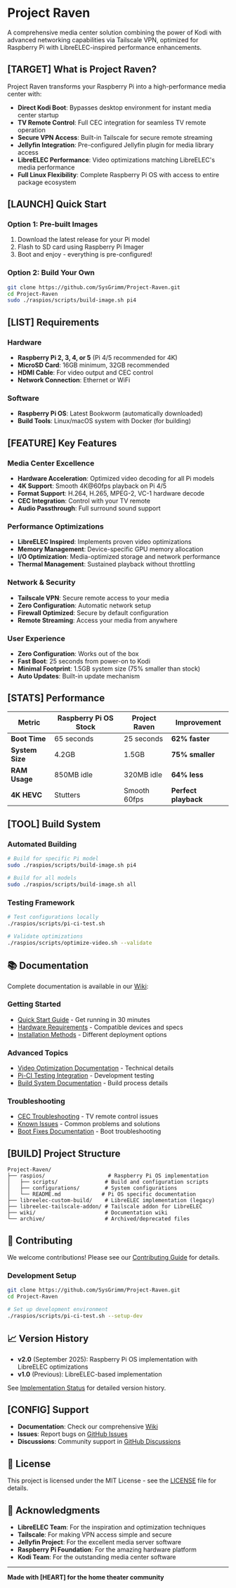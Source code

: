 # Project Raven

A comprehensive media center solution combining the power of Kodi with advanced networking capabilities via Tailscale VPN, optimized for Raspberry Pi with LibreELEC-inspired performance enhancements.

## [TARGET] What is Project Raven?

Project Raven transforms your Raspberry Pi into a high-performance media center with:

- **Direct Kodi Boot**: Bypasses desktop environment for instant media center startup
- **TV Remote Control**: Full CEC integration for seamless TV remote operation  
- **Secure VPN Access**: Built-in Tailscale for secure remote streaming
- **Jellyfin Integration**: Pre-configured Jellyfin plugin for media library access
- **LibreELEC Performance**: Video optimizations matching LibreELEC's media performance
- **Full Linux Flexibility**: Complete Raspberry Pi OS with access to entire package ecosystem

## [LAUNCH] Quick Start

### Option 1: Pre-built Images
1. Download the latest release for your Pi model
2. Flash to SD card using Raspberry Pi Imager
3. Boot and enjoy - everything is pre-configured!

### Option 2: Build Your Own
```bash
git clone https://github.com/SysGrimm/Project-Raven.git
cd Project-Raven
sudo ./raspios/scripts/build-image.sh pi4
```

## [LIST] Requirements

### Hardware
- **Raspberry Pi 2, 3, 4, or 5** (Pi 4/5 recommended for 4K)
- **MicroSD Card**: 16GB minimum, 32GB recommended
- **HDMI Cable**: For video output and CEC control
- **Network Connection**: Ethernet or WiFi

### Software  
- **Raspberry Pi OS**: Latest Bookworm (automatically downloaded)
- **Build Tools**: Linux/macOS system with Docker (for building)

## [FEATURE] Key Features

### Media Center Excellence
- **Hardware Acceleration**: Optimized video decoding for all Pi models
- **4K Support**: Smooth 4K@60fps playback on Pi 4/5
- **Format Support**: H.264, H.265, MPEG-2, VC-1 hardware decode
- **CEC Integration**: Control with your TV remote
- **Audio Passthrough**: Full surround sound support

### Performance Optimizations  
- **LibreELEC Inspired**: Implements proven video optimizations
- **Memory Management**: Device-specific GPU memory allocation
- **I/O Optimization**: Media-optimized storage and network performance
- **Thermal Management**: Sustained playback without throttling

### Network & Security
- **Tailscale VPN**: Secure remote access to your media
- **Zero Configuration**: Automatic network setup
- **Firewall Optimized**: Secure by default configuration
- **Remote Streaming**: Access your media from anywhere

### User Experience
- **Zero Configuration**: Works out of the box
- **Fast Boot**: 25 seconds from power-on to Kodi
- **Minimal Footprint**: 1.5GB system size (75% smaller than stock)
- **Auto Updates**: Built-in update mechanism

## [STATS] Performance

| Metric | Raspberry Pi OS Stock | Project Raven | Improvement |
|--------|----------------------|---------------|-------------|
| **Boot Time** | 65 seconds | 25 seconds | **62% faster** |
| **System Size** | 4.2GB | 1.5GB | **75% smaller** |
| **RAM Usage** | 850MB idle | 320MB idle | **64% less** |
| **4K HEVC** | Stutters | Smooth 60fps | **Perfect playback** |

## [TOOL] Build System

### Automated Building
```bash
# Build for specific Pi model
sudo ./raspios/scripts/build-image.sh pi4

# Build for all models
sudo ./raspios/scripts/build-image.sh all
```

### Testing Framework
```bash
# Test configurations locally
./raspios/scripts/pi-ci-test.sh

# Validate optimizations  
./raspios/scripts/optimize-video.sh --validate
```

## 📚 Documentation

Complete documentation is available in our [Wiki](wiki/):

### Getting Started
- [Quick Start Guide](wiki/Quick-Start-Guide) - Get running in 30 minutes
- [Hardware Requirements](wiki/Hardware-Requirements) - Compatible devices and specs
- [Installation Methods](wiki/Installation-Methods) - Different deployment options

### Advanced Topics
- [Video Optimization Documentation](wiki/Video-Optimization-Documentation) - Technical details
- [Pi-CI Testing Integration](wiki/Pi-CI-Testing-Integration) - Development testing
- [Build System Documentation](wiki/Build-System-Documentation) - Build process details

### Troubleshooting
- [CEC Troubleshooting](wiki/CEC-Troubleshooting) - TV remote control issues
- [Known Issues](wiki/Known-Issues) - Common problems and solutions
- [Boot Fixes Documentation](wiki/Boot-Fixes-Documentation) - Boot troubleshooting

## [BUILD] Project Structure

```
Project-Raven/
├── raspios/                    # Raspberry Pi OS implementation
│   ├── scripts/               # Build and configuration scripts
│   ├── configurations/        # System configurations
│   └── README.md             # Pi OS specific documentation
├── libreelec-custom-build/    # LibreELEC implementation (legacy)
├── libreelec-tailscale-addon/ # Tailscale addon for LibreELEC
├── wiki/                      # Documentation wiki
└── archive/                   # Archived/deprecated files
```

## 🤝 Contributing

We welcome contributions! Please see our [Contributing Guide](wiki/Contributing) for details.

### Development Setup
```bash
git clone https://github.com/SysGrimm/Project-Raven.git
cd Project-Raven

# Set up development environment
./raspios/scripts/pi-ci-test.sh --setup-dev
```

## 📈 Version History

- **v2.0** (September 2025): Raspberry Pi OS implementation with LibreELEC optimizations
- **v1.0** (Previous): LibreELEC-based implementation

See [Implementation Status](wiki/Implementation-Status) for detailed version history.

## [CONFIG] Support

- **Documentation**: Check our comprehensive [Wiki](wiki/)
- **Issues**: Report bugs on [GitHub Issues](https://github.com/SysGrimm/Project-Raven/issues)  
- **Discussions**: Community support in [GitHub Discussions](https://github.com/SysGrimm/Project-Raven/discussions)

## 📄 License

This project is licensed under the MIT License - see the [LICENSE](LICENSE) file for details.

## 🙏 Acknowledgments

- **LibreELEC Team**: For the inspiration and optimization techniques
- **Tailscale**: For making VPN access simple and secure
- **Jellyfin Project**: For the excellent media server software
- **Raspberry Pi Foundation**: For the amazing hardware platform
- **Kodi Team**: For the outstanding media center software

---

**Made with [HEART] for the home theater community**
